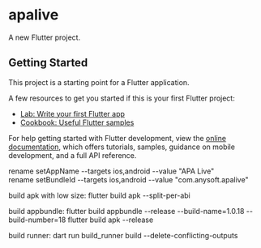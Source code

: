 # apalive

A new Flutter project.

## Getting Started

This project is a starting point for a Flutter application.

A few resources to get you started if this is your first Flutter project:

- [Lab: Write your first Flutter app](https://docs.flutter.dev/get-started/codelab)
- [Cookbook: Useful Flutter samples](https://docs.flutter.dev/cookbook)

For help getting started with Flutter development, view the
[online documentation](https://docs.flutter.dev/), which offers tutorials,
samples, guidance on mobile development, and a full API reference.

rename setAppName --targets ios,android --value "APA Live"  
rename setBundleId --targets ios,android --value "com.anysoft.apalive"

build apk with low size:
flutter build apk --split-per-abi

build appbundle:
flutter build appbundle --release --build-name=1.0.18 --build-number=18
flutter build apk --release

build runner:
dart run build_runner build --delete-conflicting-outputs